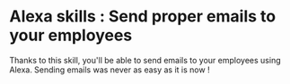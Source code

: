 # Alexa skills : Send proper emails to your employees

Thanks to this skill, you'll be able to send emails to your employees using Alexa. Sending emails was never as easy as it is now !
